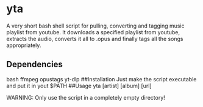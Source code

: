 # yta
A very short bash shell script for pulling, converting and tagging music playlist from youtube. It downloads a specified playlist from youtube, extracts the audio, converts it all to .opus and finally tags all the songs appropriately.

## Dependencies
bash ffmpeg opustags yt-dlp
##Installation
Just make the script executable and put it in yout $PATH
##Usage
yta [artist] [album] [url]

WARNING: Only use the script in a completely empty directory!
